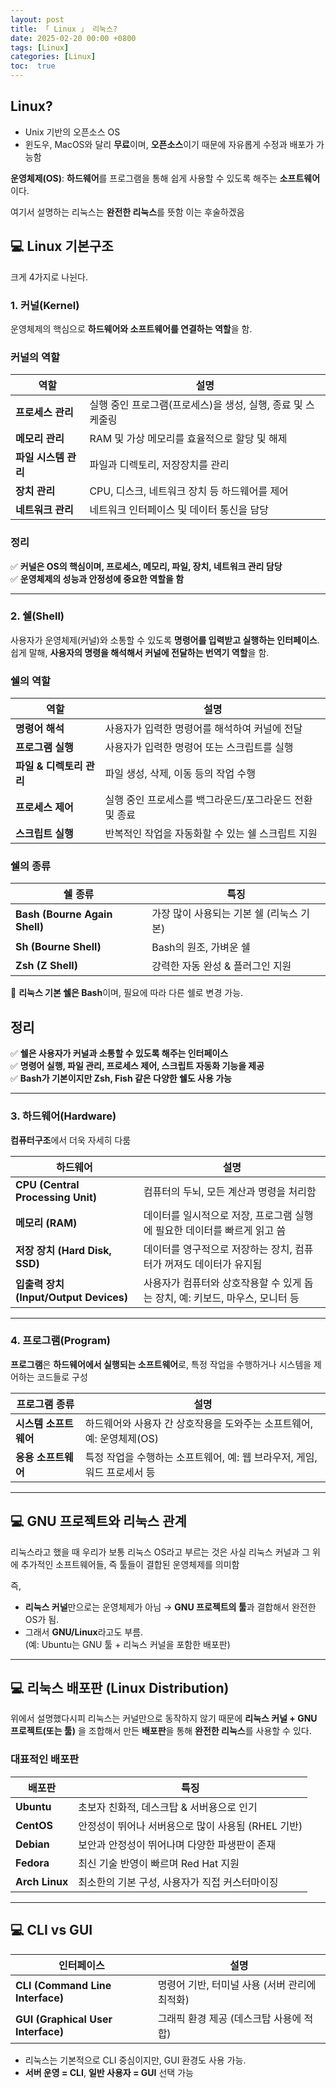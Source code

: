 ```yaml
---
layout: post
title: 「 Linux 」 리눅스?
date: 2025-02-20 00:00 +0800
tags: [Linux]
categories: [Linux]
toc:  true
---
```


## Linux?
<!--more-->

- Unix 기반의 오픈소스 OS
- 윈도우, MacOS와 달리 **무료**이며, **오픈소스**이기 때문에 자유롭게 수정과 배포가 가능함

**운영체제(OS)**: **하드웨어**를 프로그램을 통해 쉽게 사용할 수 있도록 해주는 **소프트웨어**이다.

여기서 설명하는 리눅스는 **완전한 리눅스**를 뜻함 이는 후술하겠음
## 💻 Linux 기본구조
크게 4가지로 나뉜다.

### 1. 커널(Kernel)
운영체제의 핵심으로 **하드웨어와 소프트웨어를 연결하는 역할**을 함.



###  커널의 역할

| 역할 | 설명 |
|------|------|
| **프로세스 관리** | 실행 중인 프로그램(프로세스)을 생성, 실행, 종료 및 스케줄링 |
| **메모리 관리** | RAM 및 가상 메모리를 효율적으로 할당 및 해제 |
| **파일 시스템 관리** | 파일과 디렉토리, 저장장치를 관리 |
| **장치 관리** | CPU, 디스크, 네트워크 장치 등 하드웨어를 제어 |
| **네트워크 관리** | 네트워크 인터페이스 및 데이터 통신을 담당 |



###   정리
✅ **커널은 OS의 핵심이며, 프로세스, 메모리, 파일, 장치, 네트워크 관리 담당**  
✅ **운영체제의 성능과 안정성에 중요한 역할을 함**


---
### 2. 쉘(Shell)
사용자가 운영체제(커널)와 소통할 수 있도록 **명령어를 입력받고 실행하는 인터페이스**.  
쉽게 말해, **사용자의 명령을 해석해서 커널에 전달하는 번역기 역할**을 함.



### 쉘의 역할

| 역할 | 설명 |
|------|------|
| **명령어 해석** | 사용자가 입력한 명령어를 해석하여 커널에 전달 |
| **프로그램 실행** | 사용자가 입력한 명령어 또는 스크립트를 실행 |
| **파일 & 디렉토리 관리** | 파일 생성, 삭제, 이동 등의 작업 수행 |
| **프로세스 제어** | 실행 중인 프로세스를 백그라운드/포그라운드 전환 및 종료 |
| **스크립트 실행** | 반복적인 작업을 자동화할 수 있는 쉘 스크립트 지원 |



### 쉘의 종류

| 쉘 종류 | 특징 |
|---------|------------------|
| **Bash (Bourne Again Shell)** | 가장 많이 사용되는 기본 쉘 (리눅스 기본) |
| **Sh (Bourne Shell)** | Bash의 원조, 가벼운 쉘 |
| **Zsh (Z Shell)** | 강력한 자동 완성 & 플러그인 지원 |


📌 **리눅스 기본 쉘은 Bash**이며, 필요에 따라 다른 쉘로 변경 가능.



##  정리
✅ **쉘은 사용자가 커널과 소통할 수 있도록 해주는 인터페이스**  
✅ **명령어 실행, 파일 관리, 프로세스 제어, 스크립트 자동화 기능을 제공**  
✅ **Bash가 기본이지만 Zsh, Fish 같은 다양한 쉘도 사용 가능**

---

### 3. 하드웨어(Hardware)

**컴퓨터구조**에서 더욱 자세히 다룸 

| 하드웨어       | 설명                                           |
|----------------|------------------------------------------------|
| **CPU (Central Processing Unit)** | 컴퓨터의 두뇌, 모든 계산과 명령을 처리함         |
| **메모리 (RAM)**              | 데이터를 일시적으로 저장, 프로그램 실행에 필요한 데이터를 빠르게 읽고 씀 |
| **저장 장치 (Hard Disk, SSD)** | 데이터를 영구적으로 저장하는 장치, 컴퓨터가 꺼져도 데이터가 유지됨 |
| **입출력 장치 (Input/Output Devices)** | 사용자가 컴퓨터와 상호작용할 수 있게 돕는 장치, 예: 키보드, 마우스, 모니터 등 |

---

### 4. 프로그램(Program)

**프로그램**은 **하드웨어에서 실행되는 소프트웨어**로, 특정 작업을 수행하거나 시스템을 제어하는 코드들로 구성

| 프로그램 종류       | 설명                                             |
|---------------------|--------------------------------------------------|
| **시스템 소프트웨어**   | 하드웨어와 사용자 간 상호작용을 도와주는 소프트웨어, 예: 운영체제(OS) |
| **응용 소프트웨어**     | 특정 작업을 수행하는 소프트웨어, 예: 웹 브라우저, 게임, 워드 프로세서 등 |

---
## 💻 GNU 프로젝트와 리눅스 관계
리눅스라고 했을 때 우리가 보통 리눅스 OS라고 부르는 것은 사실 리눅스 커널과 그 위에 추가적인 소프트웨어들, 즉 툴들이 결합된 운영체제를 의미함

즉,
- **리눅스 커널**만으로는 운영체제가 아님 → **GNU 프로젝트의 툴**과 결합해서 완전한 OS가 됨.
- 그래서 **GNU/Linux**라고도 부름.  
  (예: Ubuntu는 GNU 툴 + 리눅스 커널을 포함한 배포판)
---
##  💻 리눅스 배포판 (Linux Distribution)
위에서 설명했다시피 리눅스는 커널만으로 동작하지 않기 때문에 
**리눅스 커널 + GNU 프로젝트(또는 툴)** 을 조합해서 만든 **배포판**을 통해 **완전한 리눅스**를 사용할 수 있다.


### 대표적인 배포판  
| 배포판  | 특징 |
|---------|----------------|
| **Ubuntu**  | 초보자 친화적, 데스크탑 & 서버용으로 인기 |
| **CentOS**  | 안정성이 뛰어나 서버용으로 많이 사용됨 (RHEL 기반) |
| **Debian**  | 보안과 안정성이 뛰어나며 다양한 파생판이 존재 |
| **Fedora**  | 최신 기술 반영이 빠르며 Red Hat 지원 |
| **Arch Linux**  | 최소한의 기본 구성, 사용자가 직접 커스터마이징 |
--- 

## 💻 CLI vs GUI
| 인터페이스 | 설명 |
|------------|--------------------------------------------------|
| **CLI (Command Line Interface)** | 명령어 기반, 터미널 사용 (서버 관리에 최적화) |
| **GUI (Graphical User Interface)** | 그래픽 환경 제공 (데스크탑 사용에 적합) |
- 리눅스는 기본적으로 CLI 중심이지만, GUI 환경도 사용 가능.  
- **서버 운영 = CLI**, **일반 사용자 = GUI** 선택 가능



